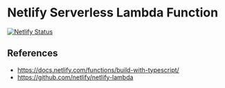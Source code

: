 # Netlify Serverless Lambda Function

[![Netlify Status](https://api.netlify.com/api/v1/badges/a9bc2907-654d-4e5e-aea5-81d3e1298314/deploy-status)](https://app.netlify.com/sites/festive-mclean-46e2a7/deploys)
## References
- https://docs.netlify.com/functions/build-with-typescript/
- https://github.com/netlify/netlify-lambda